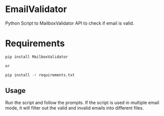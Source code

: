 # EmailValidator
Python Script to MailboxValidator API to check if email is valid.

# Requirements
```bash
pip install MailboxValidator

or

pip install -r requirements.txt
```

## Usage
Run the script and follow the prompts.
If the script is used in multiple email mode, it will filter out the valid and invalid emails into different files.


